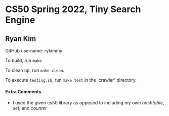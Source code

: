 # CS50 Spring 2022, Tiny Search Engine
## Ryan Kim

GitHub username: rykimmy

To build, run `make`.

To clean up, run `make clean`.

To execute `testing.sh`, run `make test` in the 'crawler' directory.

#### Extra Comments

* I used the given cs50 library as opposed to including my own *hashtable*, *set*, and *counter*